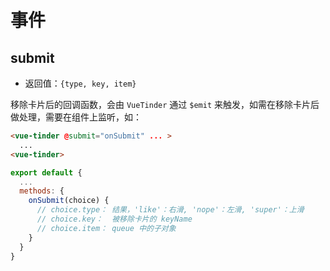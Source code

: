 # 事件

## submit

* 返回值：`{type, key, item}`

移除卡片后的回调函数，会由 `VueTinder` 通过 `$emit` 来触发，如需在移除卡片后做处理，需要在组件上监听，如：

```html
<vue-tinder @submit="onSubmit" ... >
  ...
<vue-tinder>
```

```js
export default {
  ...
  methods: {
    onSubmit(choice) {
      // choice.type： 结果，'like'：右滑, 'nope'：左滑, 'super'：上滑
      // choice.key：  被移除卡片的 keyName
      // choice.item： queue 中的子对象
    }
  }
}
```